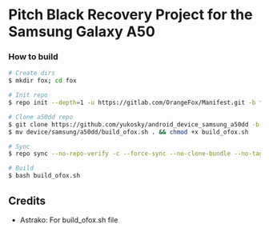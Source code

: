 # Pitch Black Recovery Project for the Samsung Galaxy A50

### How to build ###

```bash
# Create dirs
$ mkdir fox; cd fox

# Init repo
$ repo init --depth=1 -u https://gitlab.com/OrangeFox/Manifest.git -b fox_9.0

# Clone a50dd repo
$ git clone https://github.com/yukosky/android_device_samsung_a50dd -b fox-9.0 device/samsung/a50dd
$ mv device/samsung/a50dd/build_ofox.sh . && chmod +x build_ofox.sh

# Sync
$ repo sync --no-repo-verify -c --force-sync --no-clone-bundle --no-tags --optimized-fetch --prune -j`nproc`

# Build
$ bash build_ofox.sh
```

## Credits
* Astrako: For build_ofox.sh file
